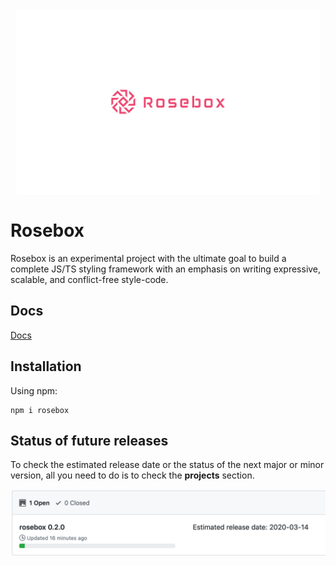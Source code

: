 <p align="center">
<img height="300" style="margin-left: auto; margin-right:auto; display: block" alt="portfolio_view" src="./logo.jpg">
</p>

# Rosebox

Rosebox is an experimental project with the ultimate goal to build a complete JS/TS styling framework with an emphasis on writing expressive, scalable, and conflict-free style-code.

## Docs

[Docs](https://www.rosebox.dev)

## Installation

Using npm:

```shell
npm i rosebox
```

## Status of future releases

To check the estimated release date or the status of the next major or minor version, all you need to do is to check the **projects** section.

![Screenshot of the repository's project section](./project-section-github.png?raw=true)
